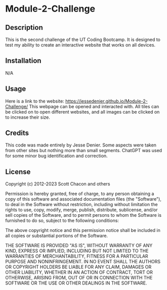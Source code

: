 # Module-2-Challenge

## Description

This is the second challenge of the UT Coding Bootcamp. It is designed to test my ability to create an interactive website that works on all devices.

## Installation

N/A

## Usage

Here is a link to the website: https://jessedenier.github.io/Module-2-Challenge/
This webpage can be opened and interacted with. All tiles can be clicked on to open different websites, and all images can be clicked on to increase their size.

## Credits

This code was made entirely by Jesse Denier. Some aspects were taken from other sites but nothing more than small segments. ChatGPT was used for some minor bug identification and correction.

## License

Copyright (c) 2012-2023 Scott Chacon and others

Permission is hereby granted, free of charge, to any person obtaining
a copy of this software and associated documentation files (the
"Software"), to deal in the Software without restriction, including
without limitation the rights to use, copy, modify, merge, publish,
distribute, sublicense, and/or sell copies of the Software, and to
permit persons to whom the Software is furnished to do so, subject to
the following conditions:

The above copyright notice and this permission notice shall be
included in all copies or substantial portions of the Software.

THE SOFTWARE IS PROVIDED "AS IS", WITHOUT WARRANTY OF ANY KIND,
EXPRESS OR IMPLIED, INCLUDING BUT NOT LIMITED TO THE WARRANTIES OF
MERCHANTABILITY, FITNESS FOR A PARTICULAR PURPOSE AND
NONINFRINGEMENT. IN NO EVENT SHALL THE AUTHORS OR COPYRIGHT HOLDERS BE
LIABLE FOR ANY CLAIM, DAMAGES OR OTHER LIABILITY, WHETHER IN AN ACTION
OF CONTRACT, TORT OR OTHERWISE, ARISING FROM, OUT OF OR IN CONNECTION
WITH THE SOFTWARE OR THE USE OR OTHER DEALINGS IN THE SOFTWARE.